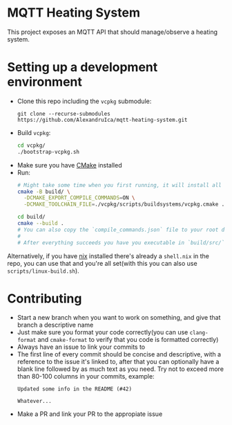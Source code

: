 # MQTT Heating System
This project exposes an MQTT API that should manage/observe a heating system.

# Setting up a development environment
- Clone this repo including the `vcpkg` submodule:
  ```
  git clone --recurse-submodules https://github.com/AlexandruIca/mqtt-heating-system.git
  ```
- Build `vcpkg`:
  ```sh
  cd vcpkg/
  ./bootstrap-vcpkg.sh
  ```
- Make sure you have [CMake](https://cmake.org/) installed
- Run:
  ```sh
  # Might take some time when you first running, it will install all the dependencies
  cmake -B build/ \
    -DCMAKE_EXPORT_COMPILE_COMMANDS=ON \
    -DCMAKE_TOOLCHAIN_FILE=./vcpkg/scripts/buildsystems/vcpkg.cmake . \

  cd build/
  cmake --build .
  # You can also copy the `compile_commands.json` file to your root dir(to be used by C++ tools)
  #
  # After everything succeeds you have you executable in `build/src/`
  ```
Alternatively, if you have [nix](https://github.com/NixOS/nix) installed there's already a `shell.nix` in the repo, you can use that and you're all set(with this you can also use `scripts/linux-build.sh`).

# Contributing
- Start a new branch when you want to work on something, and give that branch a descriptive name
- Just make sure you format your code correctly(you can use `clang-format` and `cmake-format` to verify that you code is formatted correctly)
- Always have an issue to link your commits to
- The first line of every commit should be concise and descriptive, with a reference to the issue it's linked to, after that you can optionally have a blank line followed by as much text as you need. Try not to exceed more than 80-100 columns in your commits, example:
  ```
  Updated some info in the README (#42)

  Whatever...
  ```
- Make a PR and link your PR to the appropiate issue
